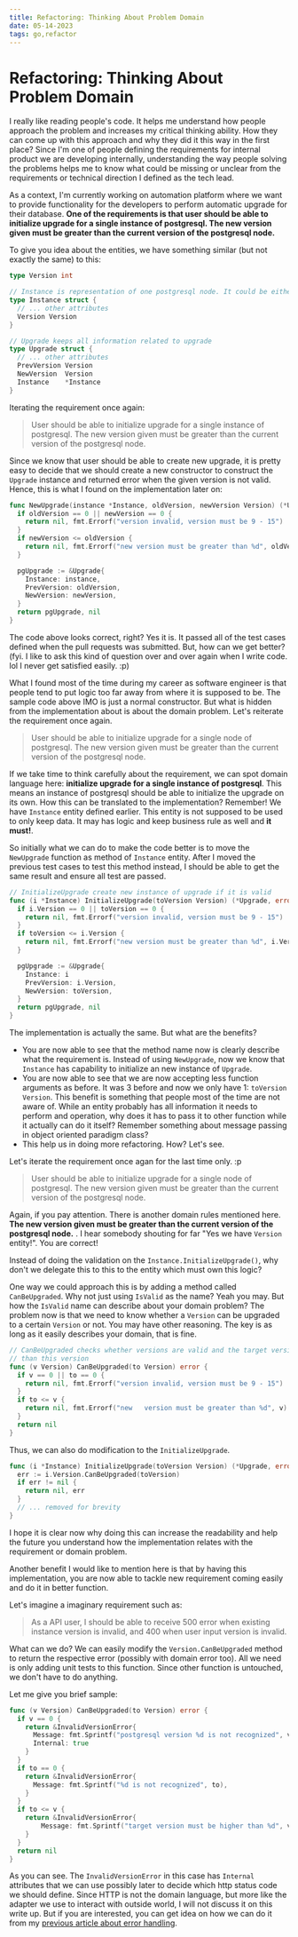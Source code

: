 ```yaml
---
title: Refactoring: Thinking About Problem Domain
date: 05-14-2023
tags: go,refactor
---
```


# Refactoring: Thinking About Problem Domain

I really like reading people's code. It helps me understand how people approach the problem and increases my critical thinking ability. How they can come up with this approach and why they did it this way in the first place? Since I'm one of people defining the requirements for internal product we are developing internally, understanding the way people solving the problems helps me to know what could be missing or unclear from the requirements or technical direction I defined as the tech lead.

As a context, I'm currently working on automation platform where we want to provide functionality for the developers to perform automatic upgrade for their database. **One of the requirements is that user should be able to initialize upgrade for a single instance of postgresql. The new version given must be greater than the current version of the postgresql node.**

To give you idea about the entities, we have something similar (but not exactly the same) to this:

```go
type Version int

// Instance is representation of one postgresql node. It could be either primary or replica instance.
type Instance struct {
  // ... other attributes
  Version Version
}

// Upgrade keeps all information related to upgrade
type Upgrade struct {
  // ... other attributes
  PrevVersion Version
  NewVersion  Version
  Instance    *Instance
}
```

Iterating the requirement once again:

> User should be able to initialize upgrade for a single instance of postgresql. The new version given must be greater than the current version of the postgresql node.

Since we know that user should be able to create new upgrade, it is pretty easy to decide that we should create a new constructor to construct the `Upgrade` instance and returned error when the given version is not valid. Hence, this is what I found on the implementation later on:

```go
func NewUpgrade(instance *Instance, oldVersion, newVersion Version) (*Upgrade, error) {
  if oldVersion == 0 || newVersion == 0 {
    return nil, fmt.Errorf("version invalid, version must be 9 - 15")
  }
  if newVersion <= oldVersion {
    return nil, fmt.Errorf("new version must be greater than %d", oldVersion)
  }

  pgUpgrade := &Upgrade{
    Instance: instance,
    PrevVersion: oldVersion,
    NewVersion: newVersion,
  }
  return pgUpgrade, nil
}
```

The code above looks correct, right? Yes it is. It passed all of the test cases defined when the pull requests was submitted. But, how can we get better? (fyi. I like to ask this kind of question over and over again when I write code. lol I never get satisfied easily. :p)

What I found most of the time during my career as software engineer is that people tend to put logic too far away from where it is supposed to be. The sample code above IMO is just a normal constructor. But what is hidden from the implementation about is about the domain problem. Let's reiterate the requirement once again. 

> User should be able to initialize upgrade for a single node of postgresql. The new version given must be greater than the current version of the postgresql node.

If we take time to think carefully about the requirement, we can spot domain language here: **initialize upgrade for a single instance of postgresql**. This means an instance of postgresql should be able to initialize the upgrade on its own. How this can be translated to the implementation? Remember! We have `Instance` entity defined earlier. This entity is not supposed to be used to only keep data. It may has logic and keep business rule as well and **it must!**.

So initially what we can do to make the code better is to move the `NewUpgrade` function as method of `Instance` entity. After I moved the previous test cases to test this method instead, I should be able to get the same result and ensure all test are passed.

```go
// InitializeUpgrade create new instance of upgrade if it is valid
func (i *Instance) InitializeUpgrade(toVersion Version) (*Upgrade, error) {
  if i.Version == 0 || toVersion == 0 {
    return nil, fmt.Errorf("version invalid, version must be 9 - 15")
  }
  if toVersion <= i.Version {
    return nil, fmt.Errorf("new version must be greater than %d", i.Version)
  }

  pgUpgrade := &Upgrade{
    Instance: i
    PrevVersion: i.Version,
    NewVersion: toVersion,
  }
  return pgUpgrade, nil
}
```

The implementation is actually the same. But what are the benefits?

* You are now able to see that the method name now is clearly describe what the requirement is. Instead of using `NewUpgrade`, now we know that `Instance` has capability to initialize an new instance of `Upgrade`. 
* You are now able to see that we are now accepting less function arguments as before. It was 3 before and now we only have 1: `toVersion Version`. This benefit is something that people most of the time are not aware of. While an entity probably has all information it needs to perform and operation, why does it has to pass it to other function while it actually can do it itself? Remember something about message passing in object oriented paradigm class?
* This help us in doing more refactoring. How? Let's see.

Let's iterate the requirement once agan for the last time only. :p

> User should be able to initialize upgrade for a single node of postgresql. The new version given must be greater than the current version of the postgresql node.

Again, if you pay attention. There is another domain rules mentioned here. **The new version given must be greater than the current version of the postgresql node.** . I hear somebody shouting for far "Yes we have `Version` entity!". You are correct! 

Instead of doing the validation on the `Instance.InitializeUpgrade()`, why don't we delegate this to this to the entity which must own this logic?

One way we could approach this is by adding a method called `CanBeUpgraded`. Why not just using `IsValid` as the name? Yeah you may. But how the `IsValid` name can describe about your domain problem? The problem now is that we need to know whether a `Version` can be upgraded to a certain `Version` or not. You may have other reasoning. The key is as long as it easily describes your domain, that is fine.

```go
// CanBeUpgraded checks whether versions are valid and the target version is greater than the current version
// than this version
func (v Version) CanBeUpgraded(to Version) error {
  if v == 0 || to == 0 {
    return nil, fmt.Errorf("version invalid, version must be 9 - 15")
  }
  if to <= v {
    return nil, fmt.Errorf("new   version must be greater than %d", v)
  }
  return nil
}
```

Thus, we can also do modification to the `InitializeUpgrade`.
```go
func (i *Instance) InitializeUpgrade(toVersion Version) (*Upgrade, error) {
  err := i.Version.CanBeUpgraded(toVersion)
  if err != nil {
    return nil, err
  }
  // ... removed for brevity
}
```

I hope it is clear now why doing this can increase the readability and help the future you understand how the implementation relates with the requirement or domain problem.

Another benefit I would like to mention here is that by having this implementation, you are now able to tackle new requirement coming easily and do it in better function.

Let's imagine a imaginary requirement such as:

> As a API user, I should be able to receive 500 error when existing instance version is invalid, and 400 when user input version is invalid.

What can we do? We can easily modify the `Version.CanBeUpgraded` method to return the respective error (possibly with domain error too). All we need is only adding unit tests to this function. Since other function is untouched, we don't have to do anything.

Let me give you brief sample:

```go
func (v Version) CanBeUpgraded(to Version) error {
  if v == 0 {
    return &InvalidVersionError{
      Message: fmt.Sprintf("postgresql version %d is not recognized", v),
      Internal: true
    }
  }
  if to == 0 {
    return &InvalidVersionError{
      Message: fmt.Sprintf("%d is not recognized", to),
    }
  }
  if to <= v {
    return &InvalidVersionError{
		Message: fmt.Sprintf("target version must be higher than %d", v),
    }
  }
  return nil
}
```

As you can see. The `InvalidVersionError` in this case has `Internal` attributes that we can use possibly later to decide which http status code we should define. Since HTTP is not the domain language, but more like the adapter we use to interact with outside world, I will not discuss it on this write up. But if you are interested, you can get idea on how we can do it from my [previous article about error handling](./05-07-2023-error-handling.md).
